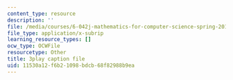 ```yaml
---
content_type: resource
description: ''
file: /media/courses/6-042j-mathematics-for-computer-science-spring-2015/11530a12f6b21098bdcb68f82988b9ea_lU_QT5GSuxI.srt
file_type: application/x-subrip
learning_resource_types: []
ocw_type: OCWFile
resourcetype: Other
title: 3play caption file
uid: 11530a12-f6b2-1098-bdcb-68f82988b9ea
---
```


